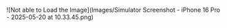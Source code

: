 ![Not able to Load the Image](Images/Simulator Screenshot - iPhone 16 Pro - 2025-05-20 at 10.33.45.png)
